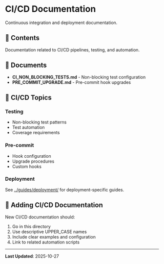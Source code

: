 # CI/CD Documentation

Continuous integration and deployment documentation.

## 📁 Contents

Documentation related to CI/CD pipelines, testing, and automation.

## 📄 Documents

- **CI_NON_BLOCKING_TESTS.md** - Non-blocking test configuration
- **PRE_COMMIT_UPGRADE.md** - Pre-commit hook upgrades

## 🎯 CI/CD Topics

### Testing
- Non-blocking test patterns
- Test automation
- Coverage requirements

### Pre-commit
- Hook configuration
- Upgrade procedures
- Custom hooks

### Deployment
See [../guides/deployment/](../guides/deployment/) for deployment-specific guides.

## 📝 Adding CI/CD Documentation

New CI/CD documentation should:
1. Go in this directory
2. Use descriptive UPPER_CASE names
3. Include clear examples and configuration
4. Link to related automation scripts

---

**Last Updated**: 2025-10-27
